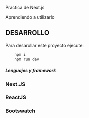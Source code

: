 Practica de Next.js

Aprendiendo a utilizarlo

## DESARROLLO

Para desarollar este proyecto ejecute:

```bash
    npm i
    npm run dev
```

##### Lenguajes y framework


### Next.JS
### ReactJS
### Bootswatch
